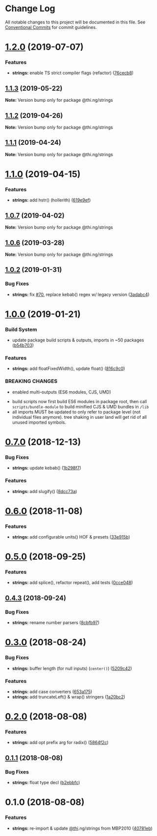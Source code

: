 # Change Log

All notable changes to this project will be documented in this file.
See [Conventional Commits](https://conventionalcommits.org) for commit guidelines.

# [1.2.0](https://github.com/thi-ng/umbrella/compare/@thi.ng/strings@1.1.3...@thi.ng/strings@1.2.0) (2019-07-07)


### Features

* **strings:** enable TS strict compiler flags (refactor) ([76cecb8](https://github.com/thi-ng/umbrella/commit/76cecb8))





## [1.1.3](https://github.com/thi-ng/umbrella/compare/@thi.ng/strings@1.1.2...@thi.ng/strings@1.1.3) (2019-05-22)

**Note:** Version bump only for package @thi.ng/strings





## [1.1.2](https://github.com/thi-ng/umbrella/compare/@thi.ng/strings@1.1.1...@thi.ng/strings@1.1.2) (2019-04-26)

**Note:** Version bump only for package @thi.ng/strings





## [1.1.1](https://github.com/thi-ng/umbrella/compare/@thi.ng/strings@1.1.0...@thi.ng/strings@1.1.1) (2019-04-24)

**Note:** Version bump only for package @thi.ng/strings





# [1.1.0](https://github.com/thi-ng/umbrella/compare/@thi.ng/strings@1.0.7...@thi.ng/strings@1.1.0) (2019-04-15)


### Features

* **strings:** add hstr() (hollerith) ([619e9ef](https://github.com/thi-ng/umbrella/commit/619e9ef))





## [1.0.7](https://github.com/thi-ng/umbrella/compare/@thi.ng/strings@1.0.6...@thi.ng/strings@1.0.7) (2019-04-02)

**Note:** Version bump only for package @thi.ng/strings





## [1.0.6](https://github.com/thi-ng/umbrella/compare/@thi.ng/strings@1.0.5...@thi.ng/strings@1.0.6) (2019-03-28)

**Note:** Version bump only for package @thi.ng/strings







## [1.0.2](https://github.com/thi-ng/umbrella/compare/@thi.ng/strings@1.0.1...@thi.ng/strings@1.0.2) (2019-01-31)


### Bug Fixes

* **strings:** fix [#70](https://github.com/thi-ng/umbrella/issues/70), replace kebab() regex w/ legacy version ([3adabc4](https://github.com/thi-ng/umbrella/commit/3adabc4))



# [1.0.0](https://github.com/thi-ng/umbrella/compare/@thi.ng/strings@0.7.1...@thi.ng/strings@1.0.0) (2019-01-21)


### Build System

* update package build scripts & outputs, imports in ~50 packages ([b54b703](https://github.com/thi-ng/umbrella/commit/b54b703))


### Features

* **strings:** add floatFixedWidth(), update float() ([816c9c0](https://github.com/thi-ng/umbrella/commit/816c9c0))


### BREAKING CHANGES

* enabled multi-outputs (ES6 modules, CJS, UMD)

- build scripts now first build ES6 modules in package root, then call
  `scripts/bundle-module` to build minified CJS & UMD bundles in `/lib`
- all imports MUST be updated to only refer to package level
  (not individual files anymore). tree shaking in user land will get rid of
  all unused imported symbols.


# [0.7.0](https://github.com/thi-ng/umbrella/compare/@thi.ng/strings@0.6.0...@thi.ng/strings@0.7.0) (2018-12-13)


### Bug Fixes

* **strings:** update kebab() ([1b298f7](https://github.com/thi-ng/umbrella/commit/1b298f7))


### Features

* **strings:** add slugify() ([8dcc73a](https://github.com/thi-ng/umbrella/commit/8dcc73a))





# [0.6.0](https://github.com/thi-ng/umbrella/compare/@thi.ng/strings@0.5.2...@thi.ng/strings@0.6.0) (2018-11-08)


### Features

* **strings:** add configurable units() HOF & presets ([33e915b](https://github.com/thi-ng/umbrella/commit/33e915b))


<a name="0.5.0"></a>
# [0.5.0](https://github.com/thi-ng/umbrella/compare/@thi.ng/strings@0.4.3...@thi.ng/strings@0.5.0) (2018-09-25)


### Features

* **strings:** add splice(), refactor repeat(), add tests ([0cce048](https://github.com/thi-ng/umbrella/commit/0cce048))





<a name="0.4.3"></a>
## [0.4.3](https://github.com/thi-ng/umbrella/compare/@thi.ng/strings@0.4.2...@thi.ng/strings@0.4.3) (2018-09-24)


### Bug Fixes

* **strings:** rename number parsers ([8cbfb97](https://github.com/thi-ng/umbrella/commit/8cbfb97))


<a name="0.3.0"></a>
# [0.3.0](https://github.com/thi-ng/umbrella/compare/@thi.ng/strings@0.2.0...@thi.ng/strings@0.3.0) (2018-08-24)


### Bug Fixes

* **strings:** buffer length (for null inputs) (`center()`) ([5209c42](https://github.com/thi-ng/umbrella/commit/5209c42))


### Features

* **strings:** add case converters ([653a175](https://github.com/thi-ng/umbrella/commit/653a175))
* **strings:** add truncateLeft() & wrap() stringers ([1a20bc2](https://github.com/thi-ng/umbrella/commit/1a20bc2))




<a name="0.2.0"></a>
# [0.2.0](https://github.com/thi-ng/umbrella/compare/@thi.ng/strings@0.1.1...@thi.ng/strings@0.2.0) (2018-08-08)


### Features

* **strings:** add opt prefix arg for radix() ([5864f2c](https://github.com/thi-ng/umbrella/commit/5864f2c))




<a name="0.1.1"></a>
## [0.1.1](https://github.com/thi-ng/umbrella/compare/@thi.ng/strings@0.1.0...@thi.ng/strings@0.1.1) (2018-08-08)


### Bug Fixes

* **strings:** float type decl ([b2ebbfc](https://github.com/thi-ng/umbrella/commit/b2ebbfc))




<a name="0.1.0"></a>
# 0.1.0 (2018-08-08)


### Features

* **strings:** re-import & update [@thi](https://github.com/thi).ng/strings from MBP2010 ([40781eb](https://github.com/thi-ng/umbrella/commit/40781eb))
